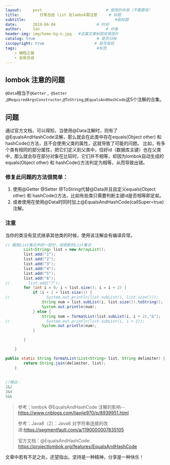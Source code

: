 ```yaml
---
layout:     post             				# 使用的布局（不需要改）
title:         日常总结 list 及lombok需注意     # 标题 
subtitle:    					  				#副标题
date:       2019-06-04					# 时间
author:     Ian                  			# 作者
header-img: img/home-bg-o.jpg	#这篇文章标题背景图片
catalog: true                        	# 是否归档
iscopyright: true                      # 是否版权
tags:                              		#标签
    - 编程之路
    - 自我总结
---
```




## lombok 注意的问题
`@Data`相当于`@Getter` ,` @Setter` ,`@RequiredArgsConstructor`,` @ToString `,`@EqualsAndHashCode`这5个注解的合集。

## 问题

通过官方文档，可以得知，当使用@Data注解时，则有了@EqualsAndHashCode注解，那么就会在此类中存在equals(Object other) 和 hashCode()方法，且不会使用父类的属性，这就导致了可能的问题。 
比如，有多个类有相同的部分属性，把它们定义到父类中，恰好id（数据库主键）也在父类中，那么就会存在部分对象在比较时，它们并不相等，却因为lombok自动生成的equals(Object other) 和 hashCode()方法判定为相等，从而导致出错。

### 修复此问题的方法很简单： 
1. 使用@Getter @Setter @ToString代替@Data并且自定义equals(Object other) 和 hashCode()方法，比如有些类只需要判断主键id是否相等即足矣。 
2. 或者使用在使用@Data时同时加上@EqualsAndHashCode(callSuper=true)注解。
### 注意

当你的类没有显式继承其他类的时候，使用该注解会有编译异常。

```java
// 截取List集合中的一部分，组成新的List集合
        List<String> list = new ArrayList();
        list.add("1");
        list.add("2");
        list.add("3");
        list.add("4");
        list.add("5");
        list.add("6");
//        list.add("7");
        for (int i = 0; i < list.size(); i = i + 2) {
            if (i + 2 > list.size()) {
//                System.out.println(list.subList(i, list.size()));
                String num = list.subList(i, list.size()).toString();
                System.out.println(num);
            } else {
                String num = formatList(list.subList(i, i + 2),"&");
//                System.out.println(list.subList(i, i + 2));
                System.out.println(num);
            }

        }

    }

public static String formatList(List<String> list, String delimiter) {
        return String.join(delimiter, list);
    }
    
    
//输出：
1&2
3&4
5&6
```


> 参考：lombok @EqualsAndHashCode 注解的影响--<https://www.cnblogs.com/liaojie970/p/8939951.html>
> 
> 参考：Java8（2）：Java8 对字符串连接的改进:<https://segmentfault.com/a/1190000007835105>
> 
> 官方文档：@EqualsAndHashCode:  <https://projectlombok.org/features/EqualsAndHashCode>


文章中若有不足之处，还望指出。坚持是一种精神，分享是一种快乐！
